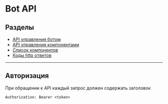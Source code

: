 # Bot API

## Разделы
- [API управления ботом](./api/bot.md)
- [API управления компонентами](./api/components.md)
- [Список компонентов](https://github.com/botscubes/bot-components/tree/main/docs/components)
- [Коды http ответов](./http_codes.md)

- - -

## Авторизация  

При обращении к API каждый запрос должен содержать заголовок

`Authorization: Bearer <token>`
